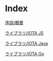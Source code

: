 # Index

[序説/概要](/introduction/overview.md)

[ライブラリ/IOTA JS](root://iota-js/0.1/README.md)

[ライブラリ/IOTA Java](root://iota-java/0.1/README.md)

[ライブラリ/IOTA Go](root://iota-go/0.1/README.md)
